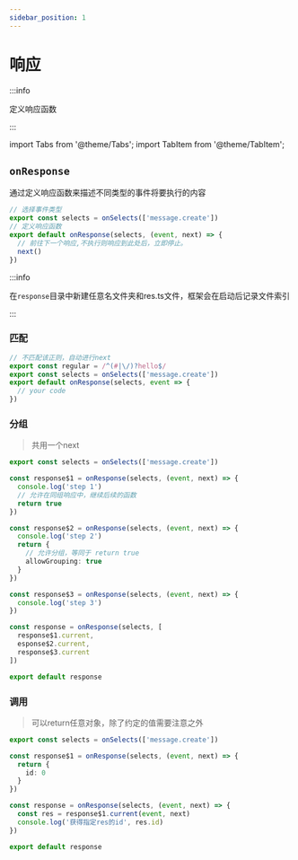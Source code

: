 ```yaml
---
sidebar_position: 1
---
```


# 响应

:::info

定义响应函数

:::

import Tabs from '@theme/Tabs';
import TabItem from '@theme/TabItem';

## `onResponse`

通过定义响应函数来描述不同类型的事件将要执行的内容

```ts title="src/response/**/*/res.ts"
// 选择事件类型
export const selects = onSelects(['message.create'])
// 定义响应函数
export default onResponse(selects, (event, next) => {
  // 前往下一个响应,不执行则响应到此处后，立即停止。
  next()
})
```

:::info

在`response`目录中新建任意名文件夹和res.ts文件，框架会在启动后记录文件索引

:::

### 匹配

```ts title="src/response/**/*/res.ts"
// 不匹配该正则，自动进行next
export const regular = /^(#|\/)?hello$/
export const selects = onSelects(['message.create'])
export default onResponse(selects, event => {
  // your code
})
```

### 分组

> 共用一个next

```ts
export const selects = onSelects(['message.create'])

const response$1 = onResponse(selects, (event, next) => {
  console.log('step 1')
  // 允许在同组响应中，继续后续的函数
  return true
})

const response$2 = onResponse(selects, (event, next) => {
  console.log('step 2')
  return {
    // 允许分组，等同于 return true
    allowGrouping: true
  }
})

const response$3 = onResponse(selects, (event, next) => {
  console.log('step 3')
})

const response = onResponse(selects, [
  response$1.current,
  esponse$2.current,
  response$3.current
])

export default response
```

### 调用

> 可以return任意对象，除了约定的值需要注意之外

```ts
export const selects = onSelects(['message.create'])

const response$1 = onResponse(selects, (event, next) => {
  return {
    id: 0
  }
})

const response = onResponse(selects, (event, next) => {
  const res = response$1.current(event, next)
  console.log('获得指定res的id', res.id)
})

export default response
```
